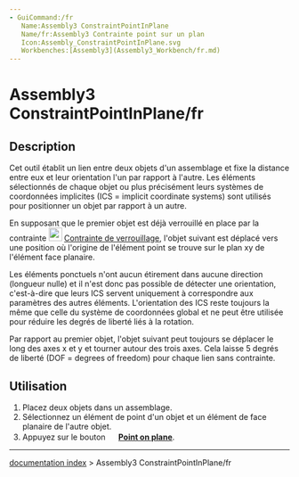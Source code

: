 ```yaml
---
- GuiCommand:/fr
   Name:Assembly3 ConstraintPointInPlane
   Name/fr:Assembly3 Contrainte point sur un plan
   Icon:Assembly_ConstraintPointInPlane.svg
   Workbenches:[Assembly3](Assembly3_Workbench/fr.md)
---
```


# Assembly3 ConstraintPointInPlane/fr

## Description

Cet outil établit un lien entre deux objets d\'un assemblage et fixe la distance entre eux et leur orientation l\'un par rapport à l\'autre. Les éléments sélectionnés de chaque objet ou plus précisément leurs systèmes de coordonnées implicites (ICS = implicit coordinate systems) sont utilisés pour positionner un objet par rapport à un autre.

En supposant que le premier objet est déjà verrouillé en place par la contrainte <img alt="" src=images/Assembly_ConstraintLock.svg  style="width:24px;"> [Contrainte de verrouillage](Assembly3_ConstraintLock/fr.md), l\'objet suivant est déplacé vers une position où l\'origine de l\'élément point se trouve sur le plan xy de l\'élément face planaire.

Les éléments ponctuels n\'ont aucun étirement dans aucune direction (longueur nulle) et il n\'est donc pas possible de détecter une orientation, c\'est-à-dire que leurs ICS servent uniquement à correspondre aux paramètres des autres éléments. L\'orientation des ICS reste toujours la même que celle du système de coordonnées global et ne peut être utilisée pour réduire les degrés de liberté liés à la rotation.

Par rapport au premier objet, l\'objet suivant peut toujours se déplacer le long des axes x et y et tourner autour des trois axes. Cela laisse 5 degrés de liberté (DOF = degrees of freedom) pour chaque lien sans contrainte.

## Utilisation

1.  Placez deux objets dans un assemblage.
2.  Sélectionnez un élément de point d\'un objet et un élément de face planaire de l\'autre objet.
3.  Appuyez sur le bouton **<img src="images/Assembly_ConstraintPointInPlane.svg" width=16px> [Point on plane](Assembly3_ConstraintPointInPlane/fr.md)**.

---
[documentation index](../README.md) > Assembly3 ConstraintPointInPlane/fr
